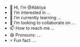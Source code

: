 - 👋 Hi, I’m @Abktya
- 👀 I’m interested in ...
- 🌱 I’m currently learning ...
- 💞️ I’m looking to collaborate on ...
- 📫 How to reach me ...
- 😄 Pronouns: ...
- ⚡ Fun fact: ...

<!---
Abktya/Abktya is a ✨ special ✨ repository because its `README.md` (this file) appears on your GitHub profile.
You can click the Preview link to take a look at your changes.
--->
